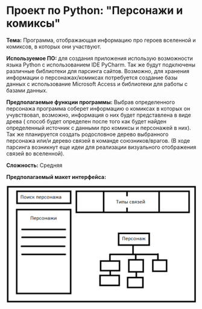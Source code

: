 Проект по Python: "Персонажи и комиксы"
==========================================
**Тема:** Программа, отображающая информацию про героев вселенной и комиксов, в которых они участвуют.

**Используемое ПО:** для создания приложения использую возможности языка Python с использованием IDE PyCharm. Так же будут подключены различные библиотеки для парсинга сайтов. Возможно, для хранения информации о персонажах/комиксах потребуется создание базы данных с использование Microsoft Access и библиотеки для работы с базами данных. 

**Предполагаемые функции программы:** Выбрав определенного персонажа программа соберет информацию о комиксах в которых он учувствовал, возможно, информация о них будет представлена в виде древа ( способ  будет определен после того как будет найден определенный источник с данными про комиксы и персонажей в них). Так же планируется создать родословное дерево выбранного персонажа или/и дерево связей в команде союзников/врагов. (В ходе парсинга возникнут еще идеи для реализации визуального отображения связей во вселенной).

**Сложность:** Средняя

**Предполагаемый макет интерфейса:**

![screenshot of sample](https://github.com/KateSema2000/ProjectPython/blob/master/plan/interface.png)
